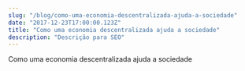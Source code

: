 ```yaml
---
slug: "/blog/como-uma-economia-descentralizada-ajuda-a-sociedade"
date: "2017-12-23T17:00:00.123Z"
title: "Como uma economia descentralizada ajuda a sociedade"
description: "Descrição para SEO"
---
```


Como uma economia descentralizada ajuda a sociedade